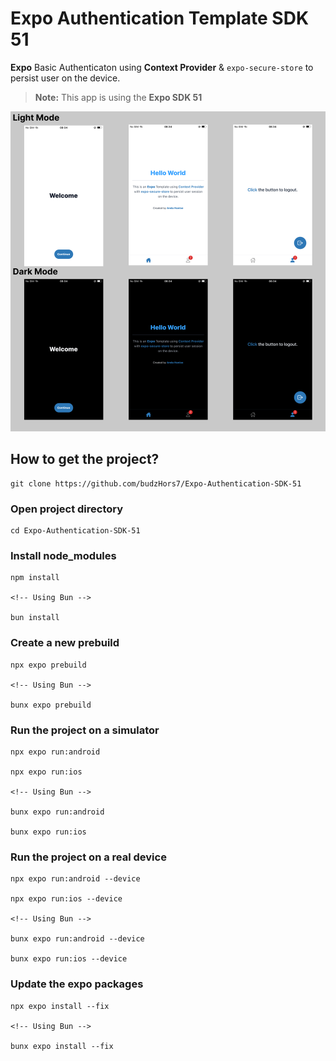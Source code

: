 # Expo Authentication Template SDK 51

**Expo** Basic Authenticaton using **Context Provider** & `expo-secure-store` to persist user on the device.

> **Note:** This app is using the **Expo SDK 51**

![app](/assets/images/App%20Showcase.png)

## How to get the project?

    git clone https://github.com/budzHors7/Expo-Authentication-SDK-51

### Open project directory

    cd Expo-Authentication-SDK-51

### Install node_modules

    npm install

    <!-- Using Bun -->

    bun install

### Create a new prebuild

    npx expo prebuild

    <!-- Using Bun -->

    bunx expo prebuild

### Run the project on a simulator

    npx expo run:android

    npx expo run:ios

    <!-- Using Bun -->

    bunx expo run:android

    bunx expo run:ios

### Run the project on a real device

    npx expo run:android --device

    npx expo run:ios --device

    <!-- Using Bun -->

    bunx expo run:android --device

    bunx expo run:ios --device

### Update the expo packages

    npx expo install --fix

    <!-- Using Bun -->

    bunx expo install --fix